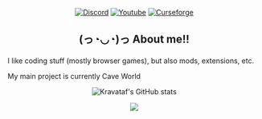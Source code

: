 <p align="center" dir="auto">
  <a href="https://github.com/Kravataf">
    <a href="https://discord.gg/GEprEFWh47" rel="nofollow"><img src="https://img.shields.io/badge/Discord-5865f2" alt="Discord" data-canonical-src="https://img.itch.zone/aW1nLzIwMDIzMTcyLnBuZw==/original/kTP2FV.png" style="max-width: 100%;"></a>
<a href="https://www.youtube.com/@kravataf?sub_confirmation=1" rel="nofollow"><img src="https://img.shields.io/badge/YouTube-f61c0d" alt="Youtube" data-canonical-src="https://img.itch.zone/aW1nLzIwMDIzMTc2LnBuZw==/original/OGkPGJ.png" style="max-width: 100%;"></a>
<a href="https://www.curseforge.com/members/kravataf/projects" rel="nofollow"><img src="https://img.shields.io/badge/Curseforge-000000" alt="Curseforge" data-canonical-src="https://img.itch.zone/aW1nLzIwMDIzMTgxLnBuZw==/original/beDu7K.png" style="max-width: 100%;"></a>
  </a>
</p>

## <p align="center" dir="auto">(っ◔◡◔)っ About me!!</p>
I like coding stuff (mostly browser games), but also mods, extensions, etc.

My main project is currently Cave World

<div align="center" dir="auto">
    <img src="https://github-readme-stats.vercel.app/api?username=Kravataf&theme=dark" alt="Kravataf's GitHub stats" />
</div>



<p align="center" dir="auto">
  <a href="https://github.com/Kravataf">
    <img src="https://camo.githubusercontent.com/dc94d2b93c390ef196a505d51a6cb99c644d18be21a05c27efdcb385afcb5f55/68747470733a2f2f6b6f6d617265762e636f6d2f67687076632f3f757365726e616d653d785465726f726f26636f6c6f723d626c7565267374796c653d666c617429" data-canonical-src="https://komarev.com/ghpvc/?username=Kravataf&amp;color=blue&amp;style=flat)" style="max-width: 100%;">
  </a>
</p>
<!---
Kravataf/Kravataf is a ✨ special ✨ repository because its `README.md` (this file) appears on your GitHub profile.
You can click the Preview link to take a look at your changes.
--->
